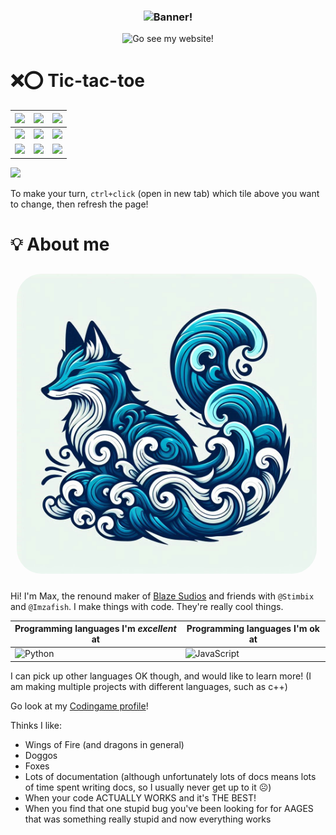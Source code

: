 <div align="center">
  <h3><img src="https://github.com/user-attachments/assets/6d30c6dc-451b-46d5-a88a-4b414a8e6bfa" alt="Banner!" style="width: 70vw"></h3>

  <img src="https://badgen.net/static/-/Go%20see%20my%20website/?label=&icon=rss&scale=2" alt="Go see my website!" />
</div>


# ❌⭕️ Tic-tac-toe
| [![](https://tsunami014.pythonanywhere.com/0/0/img.png)](https://tsunami014.pythonanywhere.com/0/0/flip) | [![](https://tsunami014.pythonanywhere.com/1/0/img.png)](https://tsunami014.pythonanywhere.com/1/0/flip) | [![](https://tsunami014.pythonanywhere.com/2/0/img.png)](https://tsunami014.pythonanywhere.com/2/0/flip) |
|-----|-----|-----|
| [![](https://tsunami014.pythonanywhere.com/0/1/img.png)](https://tsunami014.pythonanywhere.com/0/1/flip) | [![](https://tsunami014.pythonanywhere.com/1/1/img.png)](https://tsunami014.pythonanywhere.com/1/1/flip) | [![](https://tsunami014.pythonanywhere.com/2/1/img.png)](https://tsunami014.pythonanywhere.com/2/1/flip) |
| [![](https://tsunami014.pythonanywhere.com/0/2/img.png)](https://tsunami014.pythonanywhere.com/0/2/flip) | [![](https://tsunami014.pythonanywhere.com/1/2/img.png)](https://tsunami014.pythonanywhere.com/1/2/flip) | [![](https://tsunami014.pythonanywhere.com/2/2/img.png)](https://tsunami014.pythonanywhere.com/2/2/flip) |

[![](https://tsunami014.pythonanywhere.com/turn.png)]()

To make your turn, `ctrl+click` (open in new tab) which tile above you want to change, then refresh the page!

# 💡 About me
<img src="https://raw.githubusercontent.com/Tsunami014/Tsunami014/main/TsunamiFox.png" style="width: 50%;width: min(50vh, 50vw);padding: 10px;border-radius: 10%" alt="Tsunami fox HEHE >:)">

Hi! I'm Max, the renound maker of [Blaze Sudios](https://tsunami014.github.io/Blaze-Sudio) and friends with `@Stimbix` and `@Imzafish`. I make things with code. They're really cool things.

| Programming languages I'm *excellent* at | Programming languages I'm ok at |
|--|--|
| ![Python](https://badgen.net/badge/icon/python?icon=pypi&label&color=green) | ![JavaScript](https://badgen.net/badge/icon/JavaScript?icon=rss&label&color=orange) |

I can pick up other languages OK though, and would like to learn more! (I am making multiple projects with different languages, such as c++)

Go look at my [Codingame profile](https://www.codingame.com/profile/658075e0ba9b9b722ef519d0010b39fc9069326)!

Thinks I like:
- Wings of Fire (and dragons in general)
- Doggos
- Foxes
- Lots of documentation (although unfortunately lots of docs means lots of time spent writing docs, so I usually never get up to it ☹️)
- When your code ACTUALLY WORKS and it's THE BEST!
- When you find that one stupid bug you've been looking for for AAGES that was something really stupid and now everything works

<!--
**Tsunami014/Tsunami014** is a ✨ _special_ ✨ repository because its `README.md` (this file) appears on your GitHub profile.

Here are some ideas to get you started:

- 🔭 I’m currently working on ...
- 🌱 I’m currently learning ...
- 👯 I’m looking to collaborate on ...
- 🤔 I’m looking for help with ...
- 💬 Ask me about ...
- 📫 How to reach me: ...
- 😄 Pronouns: ...
- ⚡ Fun fact: ...
-->
